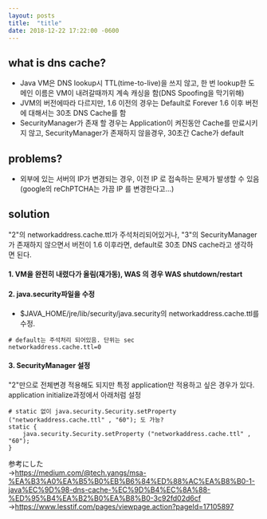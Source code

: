 ```yaml
---
layout: posts
title:  "title"
date: 2018-12-22 17:22:00 -0600
---
```



## what is dns cache?  
* Java VM은 DNS lookup시 TTL(time-to-live)을 쓰지 않고, 한 번 lookup한 도메인 이름은 VM이 내려갈때까지 계속 캐싱을 함(DNS Spoofing을 막기위해)   
* JVM의 버전에따라 다르지만, 1.6 이전의 경우는 Default로 Forever 1.6 이후 버전에 대해서는 30초 DNS Cache를 함 
* SecurityManager가 존재 할 경우는 Application이 켜진동안 Cache를 만료시키지 않고, SecurityManager가 존재하지 않을경우, 30초간 Cache가 default    

## problems?  
* 외부에 있는 서버의 IP가 변경되는 경우, 이전 IP 로 접속하는 문제가 발생할 수 있음(google의 reChPTCHA는 가끔 IP 를 변경한다고...)  

## solution
"2"의 networkaddress.cache.ttl가 주석처리되어있거나, "3"의 SecurityManager가 존재하지 않으면서 버전이 1.6 이후라면, default로 30초 DNS cache라고 생각하면 된다.  

#### 1. VM을 완전히 내렸다가 올림(재가동), WAS 의 경우 WAS shutdown/restart

#### 2. java.security파일을 수정  
* $JAVA_HOME/jre/lib/security/java.security의 networkaddress.cache.ttl를 수정.
```
# default는 주석처리 되어있음. 단위는 sec
networkaddress.cache.ttl=0
```

#### 3. SecurityManager 설정  
"2"만으로 전체변경 적용해도 되지만 특정 application만 적용하고 싶은 경우가 있다.  
application initialize과정에서 아래처럼 설정
```
# static 없이 java.security.Security.setProperty ("networkaddress.cache.ttl" , "60"); 도 가능?
static {
    java.security.Security.setProperty ("networkaddress.cache.ttl" , "60");   
}
```

参考にした  
→https://medium.com/@tech.yangs/msa-%EA%B3%A0%EA%B5%B0%EB%B6%84%ED%88%AC%EA%B8%B0-1-java%EC%9D%98-dns-cache-%EC%9D%B4%EC%8A%88-%ED%95%B4%EA%B2%B0%EA%B8%B0-3c92fd02d6cf
→https://www.lesstif.com/pages/viewpage.action?pageId=17105897

